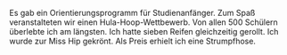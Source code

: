 Es gab ein Orientierungsprogramm für Studienanfänger. Zum Spaß veranstalteten wir einen Hula-Hoop-Wettbewerb. Von allen 500 Schülern überlebte ich am längsten. Ich hatte sieben Reifen gleichzeitig gerollt. Ich wurde zur Miss Hip gekrönt. Als Preis erhielt ich eine Strumpfhose.
